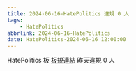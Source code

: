 ```yaml
---
title: 2024-06-16-HatePolitics 違規 0 人
tags:
    - HatePolitics
abbrlink: 2024-06-16-HatePolitics
date: HatePolitics-2024-06-16 12:00:00
---
```

HatePolitics 板 [板規連結](https://www.ptt.cc/bbs/HatePolitics/M.1617115262.A.D60.html)
昨天違規 0 人
